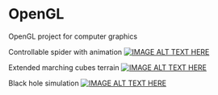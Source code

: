 # OpenGL
OpenGL project for computer graphics

Controllable spider with animation
[![IMAGE ALT TEXT HERE](https://img.youtube.com/vi/X--kLqLPNOI/0.jpg)](https://www.youtube.com/watch?v=X--kLqLPNOI)

Extended marching cubes terrain
[![IMAGE ALT TEXT HERE](https://img.youtube.com/vi/MCLfg1o3guM/0.jpg)](https://www.youtube.com/watch?v=MCLfg1o3guM)

Black hole simulation
[![IMAGE ALT TEXT HERE](https://img.youtube.com/vi/_ADiiLapbyg/0.jpg)](https://www.youtube.com/watch?v=_ADiiLapbyg)
